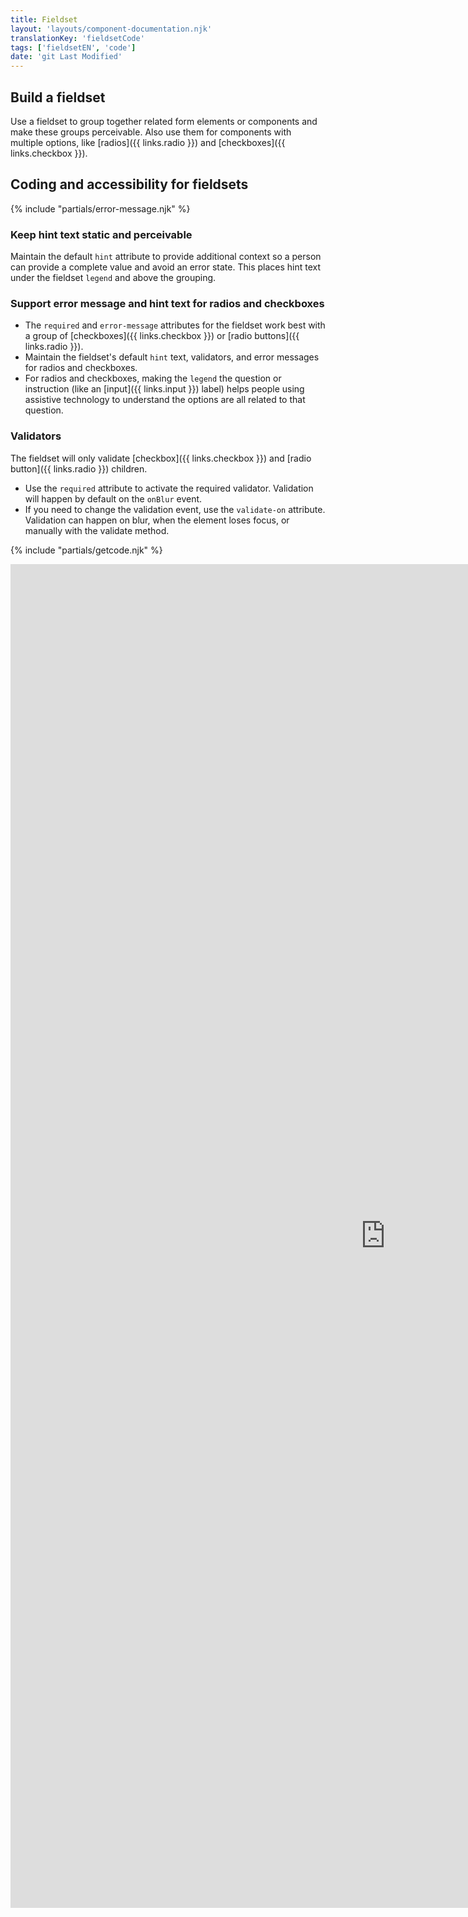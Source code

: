 ```yaml
---
title: Fieldset
layout: 'layouts/component-documentation.njk'
translationKey: 'fieldsetCode'
tags: ['fieldsetEN', 'code']
date: 'git Last Modified'
---
```


## Build a fieldset

Use a fieldset to group together related form elements or components and make these groups perceivable. Also use them for components with multiple options, like [radios]({{ links.radio }}) and [checkboxes]({{ links.checkbox }}).

## Coding and accessibility for fieldsets

{% include "partials/error-message.njk" %}

### Keep hint text static and perceivable

Maintain the default `hint` attribute to provide additional context so a person can provide a complete value and avoid an error state. This places hint text under the fieldset `legend` and above the grouping.

### Support error message and hint text for radios and checkboxes

- The `required` and `error-message` attributes for the fieldset work best with a group of [checkboxes]({{ links.checkbox }}) or [radio buttons]({{ links.radio }}).
- Maintain the fieldset's default `hint` text, validators, and error messages for radios and checkboxes.
- For radios and checkboxes, making the `legend` the question or instruction (like an [input]({{ links.input }}) label) helps people using assistive technology to understand the options are all related to that question.

### Validators

The fieldset will only validate [checkbox]({{ links.checkbox }}) and [radio button]({{ links.radio }}) children.

- Use the `required` attribute to activate the required validator. Validation will happen by default on the `onBlur` event.
- If you need to change the validation event, use the `validate-on` attribute. Validation can happen on blur, when the element loses focus, or manually with the validate method.

{% include "partials/getcode.njk" %}

<iframe
  title="Overview of gcds-fieldset properties and events."
  src="https://cds-snc.github.io/gcds-components/iframe.html?viewMode=docs&demo=true&singleStory=true&id=components-fieldset--events-properties"
  width="1200"
  height="2150"
  style="display: block; margin: 0 auto;"
  frameBorder="0"
  allow="clipboard-write"
></iframe>

